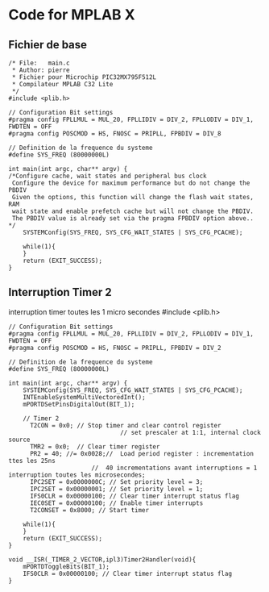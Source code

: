 Code for MPLAB X
================

Fichier de base
---------------
    /* File:   main.c
     * Author: pierre
     * Fichier pour Microchip PIC32MX795F512L 
     * Compilateur MPLAB C32 Lite
     */
    #include <plib.h>
    
    // Configuration Bit settings
    #pragma config FPLLMUL = MUL_20, FPLLIDIV = DIV_2, FPLLODIV = DIV_1, FWDTEN = OFF
    #pragma config POSCMOD = HS, FNOSC = PRIPLL, FPBDIV = DIV_8
    
    // Definition de la frequence du systeme
    #define SYS_FREQ (80000000L)
    
    int main(int argc, char** argv) {
    /*Configure cache, wait states and peripheral bus clock
     Configure the device for maximum performance but do not change the PBDIV
     Given the options, this function will change the flash wait states, RAM
     wait state and enable prefetch cache but will not change the PBDIV.
     The PBDIV value is already set via the pragma FPBDIV option above.. */
        SYSTEMConfig(SYS_FREQ, SYS_CFG_WAIT_STATES | SYS_CFG_PCACHE);
        
        while(1){
        }
        return (EXIT_SUCCESS);
    }

Interruption Timer 2
--------------------
interruption timer toutes les 1 micro secondes
    #include <plib.h>
    
    // Configuration Bit settings
    #pragma config FPLLMUL = MUL_20, FPLLIDIV = DIV_2, FPLLODIV = DIV_1, FWDTEN = OFF
    #pragma config POSCMOD = HS, FNOSC = PRIPLL, FPBDIV = DIV_2
    
    // Definition de la frequence du systeme
    #define SYS_FREQ (80000000L)
    
    int main(int argc, char** argv) {
        SYSTEMConfig(SYS_FREQ, SYS_CFG_WAIT_STATES | SYS_CFG_PCACHE);
        INTEnableSystemMultiVectoredInt();
        mPORTDSetPinsDigitalOut(BIT_1);
    
        // Timer 2
          T2CON = 0x0; // Stop timer and clear control register
                                   // set prescaler at 1:1, internal clock source
          TMR2 = 0x0;  // Clear timer register
          PR2 = 40; //= 0x0028;//  Load period register : incrementation ttes les 25ns
                           //  40 incrementations avant interruptions = 1 interruption toutes les microsecondes;
          IPC2SET = 0x0000000C; // Set priority level = 3;
          IPC2SET = 0x00000001; // Set priority level = 1;
          IFS0CLR = 0x00000100; // Clear timer interrupt status flag
          IEC0SET = 0x00000100; // Enable timer interrupts
          T2CONSET = 0x8000; // Start timer
        
        while(1){
        }
        return (EXIT_SUCCESS);
    }
    
    void __ISR(_TIMER_2_VECTOR,ipl3)Timer2Handler(void){
        mPORTDToggleBits(BIT_1);
        IFS0CLR = 0x00000100; // Clear timer interrupt status flag
    }